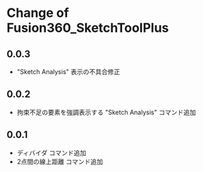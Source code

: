 # Change of Fusion360_SketchToolPlus

## 0.0.3
+ "Sketch Analysis" 表示の不具合修正

## 0.0.2
+ 拘束不足の要素を強調表示する "Sketch Analysis" コマンド追加

## 0.0.1
+ ディバイダ コマンド追加
+ 2点間の線上距離 コマンド追加